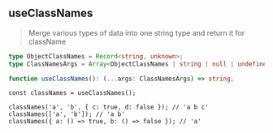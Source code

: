 ## useClassNames

> Merge various types of data into one string type and return it for className

```ts
type ObjectClassNames = Record<string, unknown>;
type ClassNamesArgs = Array<ObjectClassNames | string | null | undefined | ClassNamesArgs>;

function useClassNames(): (...args: ClassNamesArgs) => string;
```

```tsx
const classNames = useClassNames();

classNames('a', 'b', { c: true, d: false }); // 'a b c'
classNames(['a', 'b']); // 'a b'
classNames({ a: () => true, b: () => false }); // 'a'
```
